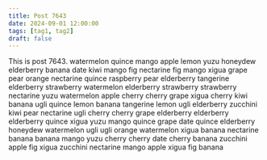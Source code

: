 ```yaml
---
title: Post 7643
date: 2024-09-01 12:00:00
tags: [tag1, tag2]
draft: false
---
```

This is post 7643.
watermelon
quince
mango
apple
lemon
yuzu
honeydew
elderberry
banana
date
kiwi
mango
fig
nectarine
fig
mango
xigua
grape
pear
orange
nectarine
quince
raspberry
pear
elderberry
tangerine
elderberry
strawberry
watermelon
elderberry
strawberry
strawberry
nectarine
yuzu
watermelon
apple
cherry
cherry
grape
xigua
cherry
kiwi
banana
ugli
quince
lemon
banana
tangerine
lemon
ugli
elderberry
zucchini
kiwi
pear
nectarine
ugli
cherry
cherry
grape
elderberry
elderberry
elderberry
quince
xigua
yuzu
mango
quince
grape
date
quince
elderberry
honeydew
watermelon
ugli
ugli
orange
watermelon
xigua
banana
nectarine
banana
banana
mango
yuzu
cherry
cherry
date
cherry
banana
zucchini
apple
fig
xigua
zucchini
nectarine
mango
apple
xigua
fig
banana
